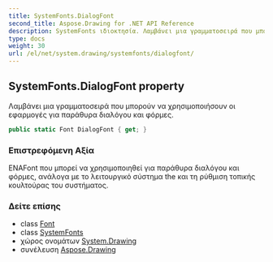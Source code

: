 ```yaml
---
title: SystemFonts.DialogFont
second_title: Aspose.Drawing for .NET API Reference
description: SystemFonts ιδιοκτησία. Λαμβάνει μια γραμματοσειρά που μπορούν να χρησιμοποιήσουν οι εφαρμογές για παράθυρα διαλόγου και φόρμες.
type: docs
weight: 30
url: /el/net/system.drawing/systemfonts/dialogfont/
---
```

## SystemFonts.DialogFont property

Λαμβάνει μια γραμματοσειρά που μπορούν να χρησιμοποιήσουν οι εφαρμογές για παράθυρα διαλόγου και φόρμες.

```csharp
public static Font DialogFont { get; }
```

### Επιστρεφόμενη Αξία

ΕΝΑFont που μπορεί να χρησιμοποιηθεί για παράθυρα διαλόγου και φόρμες, ανάλογα με το λειτουργικό σύστημα the και τη ρύθμιση τοπικής κουλτούρας του συστήματος.

### Δείτε επίσης

* class [Font](../../font/)
* class [SystemFonts](../)
* χώρος ονομάτων [System.Drawing](../../systemfonts/)
* συνέλευση [Aspose.Drawing](../../../)


